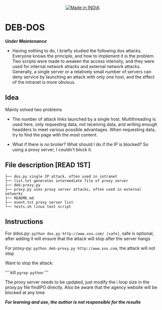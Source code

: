 <p align="center">
<a href="https://punkers.business.site"><img title="Made in INDIA" src="https://img.shields.io/badge/MADE%20IN-INDIA-SCRIPT?colorA=%23ff8100&colorB=%23017e40&colorC=%23ff0000&style=for-the-badge"></a>
</p>

# DEB-DOS
*****Under Maintenance*****

* Having nothing to do, I briefly studied the following dos attacks. Everyone knows the principle, and how to implement it is the problem. Two scripts were made to weaken the access intensity, and they were used for internal network attacks and external network attacks. Generally, a single server or a relatively small number of servers can deny service by launching an attack with only one host, and the effect of the intranet is more obvious.

## Idea

Mainly solved two problems
* The number of attack links launched by a single host. Multithreading is used here, only requesting data, not receiving data, and writing enough headders to meet various possible advantages. When requesting data, try to find the page with the most content.

* What if there is no broiler? What should I do if the IP is blocked? So using a proxy server, I couldn't block it.

## File description [READ 1ST]

```
├── dos.py single IP attack, often used in intranet
├── list.txt generates intermediate file of proxy server
├── deb-proxy.py
├── proxy.py uses proxy server attacks, often used in external networks
├── README.md
├── event.txt proxy server list
└── tests.sh linux test script
```

## Instructions

For ddos.py: `python dos.py http://www.xxx.com/ [safe]`, safe is optional, after adding it will ensure that the attack will stop after the server hangs

For proxy-py: `python deb-proxy.py http://www.xxx.com`, the attack will not stop

Want to stop the attack:

'''
kill `pgrep python`
'''

The proxy server needs to be updated, just modify the i loop size in the proxy.py file findIP() directly. Also be aware that the agency website will be blocked at any time

*****For learning and use, the author is not responsible for the results*****
